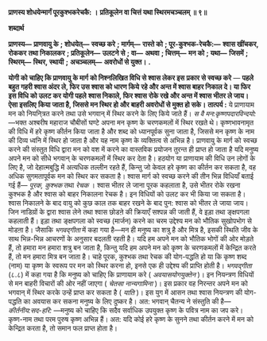 **प्राणस्य शोधयेन्मार्गं पूरकुश्भकरेचकै: ।** **प्रतिकूलेन वा चित्तं यथा स्थिरमचञ्चलम् ॥ ९॥** 

**शब्दार्थ** 

**प्राणस्य—** **प्राणवायु के** **; शोधयेत्—** **स्वच्छ करे** **; मार्गम्—** **रास्ते को** **; पूर-कुश्भक-रेचकै:—** **श्वास खींचकर, रोककर** **तथा निकालकर** **; प्रतिकूलेन—** **उलटने से** **; वा—** **अथवा** **; चित्तम्—** **मन को** **; यथा—** **जिसमें** **; स्थिरम्—** **स्थिर, स्थायी** **;** **अचञ्चलम्—** **अवरोधों से युक्त।** **.** 

**योगी को चाहिए कि प्राणवायु के मार्ग को निश्नलिखित विधि से श्वास लेकर इस** **प्रकार से स्वच्छ करे** — **पहले बहुत गहरी श्वास अंदर ले, फिर उस श्वास को धारण किये** **रहे और अन्त में श्वास बाहर निकाल दे। या फिर इस विधि को उलट कर योगी पहले** **श्वास निकाले, फिर श्वास रोके रखे और अन्त में श्वास भीतर ले जाय। ऐसा इसलिए** **किया जाता है, जिससे मन स्थिर हो और बाहरी अवरोधों से मुक्त हो सके।** **तात्पर्य :** ये प्राणायाम मन को नियनि्त्रत करने तथा उसे भगवान् में स्थिर करने के लिए किये जाते हैं। *स वै मन:कृष्णपदारविन्दयो:* —भक्त अश्बरीष महाराज चौबीसों घण्टे अपना मन कृष्ण के चरणकमलों में स्थिर रखते थे। कृष्णभावनामृत की विधि में हरे कृष्ण कीर्तन किया जाता है और शब्द को ध्यानपूर्वक सुना जाता है, जिससे मन कृष्ण के नाम की दिव्य ध्वनि में स्थिर हो जाता है और यह नाम कृष्ण के व्यक्तित्व से अभिन्न है। प्राणवायु के मार्ग को स्वच्छ करने की संस्तुत विधि द्वारा मन को वश में करने का वास्तविक प्रयोजन तुरन्त ही प्राप्त हो जाता है यदि मनुष्य अपने मन को सीधे भगवान् के चरणकमलों में स्थिर कर देता है। हठयोग या प्राणायाम की विधि उन लोगों के लिए है, जो देहात्मबुद्धि में अत्यधिक तल्लीन रहते हैं, किन्तु जो केवल हरे कृष्ण का कीर्तन कर सकता है, वह अधिक सुगमतापूर्वक मन को स्थिर कर सकता है। श्वास मार्ग को स्वच्छ करने की तीन भिन्न विधियाँ बताई गई हैं— *पूरक, कुश्भक* तथा *रेचक* । श्वास भीतर ले जाना पूरक कहलाता है, उसे भीतर रोके रखना कुश्भक है और श्वास को बाहर निकालना रेचक है। इन विधियों को उलट कर भी किया जा सकता है। श्वास निकालने के बाद वायु को कुछ काल तक बाहर रखने के बाद पुन: श्वास को भीतर ले जाया जाय। जिन नाडिय़ों के द्वारा श्वास लेने तथा श्वास छोडऩे की क्रियाएँ सश्पन्न की जाती हैं, वे इड़ा तथा ङ्क्षपगला कहलाती हैं। इड़ा तथा ङ्क्षपगला को स्वच्छ (मार्जन) करने का चरम उद्देश्य मन को भौतिक सुखोपभोग से मोडऩा है। जैसाकि *भगवद्गीता* में कहा गया है—मन ही मनुष्य का शत्रु है और मित्र है, इसकी स्थिति जीव के साथ भिन्न-भिन्न आचरणों के अनुसार बदलती रहती है। यदि हम अपने मन को भौतिक भोगों की ओर मोड़ते हैं, तो हमारा मन हमारा शत्रु बन जाता है, किन्तु यदि हम अपने मन को कृष्ण के चरणकमलों में केन्द्रित करते हैं, तो मन हमारा मित्र बन जाता है। चाहे पूरक, कुश्भक तथा रेचक की योग-पद्धति हो या कि कृष्ण शब्द (नाम) या कृष्ण के स्वरूप पर मन को स्थिर करना हो, इनसे एक ही उद्देश्य की प्राप्ति होती है। *भगवद्गीता* (८.८) में कहा गया है कि मनुष्य को चाहिए कि प्राणायाम करे ( *अवयासयोगयुक्तेन* )। इन नियन्त्रण विधियों से मन बाहरी विचारों की ओर नहीं जाएगा ( *चेतसा नान्यगामिना* )। इस प्रकार वह निरन्तर अपने मन को भगवान् में स्थिर करके उन्हें प्राप्त कर सकता है ( *याति* )। इस युग में आसन तथा श्वास नियन्त्रण की योग-पद्धति का अवयास कर सकना मनुष्य के लिए दुष्कर है। अत: भगवान् चैतन्य ने संस्तुति की है— *कीर्तनीय:सद-हरि:* —मनुष्य को चाहिए कि सदैव सर्वाधिक उपयुक्त कृष्ण के पवित्र नाम का जप करे। कृष्ण-नाम तथा परम पुरुष कृष्ण अभिन्न हैं। अत: यदि कोई हरे कृष्ण के सुनने तथा कीर्तन करने में मन को केन्द्रित करता है, तो समान फल प्राप्त होता है।  